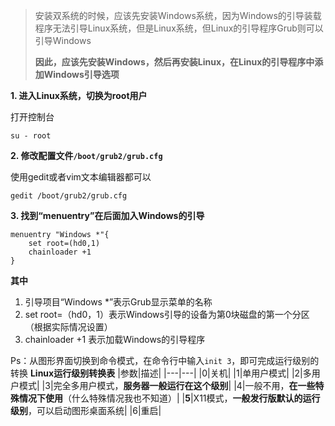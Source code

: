 > 安装双系统的时候，应该先安装Windows系统，因为Windows的引导装载程序无法引导Linux系统，但是Linux系统，但Linux的引导程序Grub则可以引导Windows
> 
> **因此，应该先安装Windows，然后再安装Linux，在Linux的引导程序中添加Windows引导选项**

 **1. 进入Linux系统，切换为root用户**

打开控制台

```
su - root
```

 **2. 修改配置文件`/boot/grub2/grub.cfg`**
 
使用gedit或者vim文本编辑器都可以

```
gedit /boot/grub2/grub.cfg
```

 **3. 找到“menuentry”在后面加入Windows的引导**
 
```
menuentry "Windows *"{
	set root=(hd0,1)
	chainloader +1 
}
```

**其中**

 1. 引导项目“Windows *”表示Grub显示菜单的名称
 2. set root=（hd0，1）表示Windows引导的设备为第0块磁盘的第一个分区（根据实际情况设置）
 3. chainloader +1 表示加载Windows的引导程序


Ps：从图形界面切换到命令模式，在命令行中输入`init 3`，即可完成运行级别的转换
**Linux运行级别转换表**
|参数|描述|
|---|---|
|0|关机|
|1|单用户模式|
|2|多用户模式|
|3|完全多用户模式，**服务器一般运行在这个级别**|
|4|一般不用，**在一些特殊情况下使用**（什么特殊情况我也不知道）|
|**5**|X11模式，**一般发行版默认的运行级别**，可以启动图形桌面系统|
|6|重启|